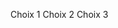 <m-checkbox class="mu-mr">Choix 1</m-checkbox>
<m-checkbox class="mu-mr">Choix 2</m-checkbox>
<m-checkbox>Choix 3</m-checkbox>
